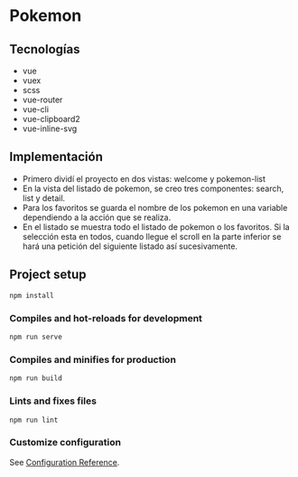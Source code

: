 # Pokemon

## Tecnologías

- vue
- vuex
- scss
- vue-router
- vue-cli
- vue-clipboard2
- vue-inline-svg


## Implementación

- Primero dividí el proyecto en dos vistas: welcome y pokemon-list
- En la vista del listado de pokemon, se creo tres componentes: search, list y detail.
- Para los favoritos se guarda el nombre de los pokemon en una variable dependiendo a la acción que se realiza.
- En el listado se muestra todo el listado de pokemon o los favoritos. Si la selección esta en todos, cuando llegue el scroll en la parte inferior se hará una petición del siguiente listado así sucesivamente.



## Project setup
```
npm install
```

### Compiles and hot-reloads for development
```
npm run serve
```

### Compiles and minifies for production
```
npm run build
```

### Lints and fixes files
```
npm run lint
```

### Customize configuration
See [Configuration Reference](https://cli.vuejs.org/config/).
